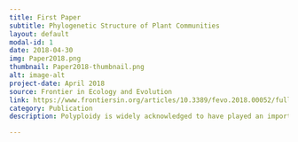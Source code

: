 ```yaml
---
title: First Paper
subtitle: Phylogenetic Structure of Plant Communities
layout: default
modal-id: 1
date: 2018-04-30
img: Paper2018.png
thumbnail: Paper2018-thumbnail.png
alt: image-alt
project-date: April 2018
source: Frontier in Ecology and Evolution
link: https://www.frontiersin.org/articles/10.3389/fevo.2018.00052/full
category: Publication
description: Polyploidy is widely acknowledged to have played an important role in the evolution and diversification of vascular plants. However....

---
```

